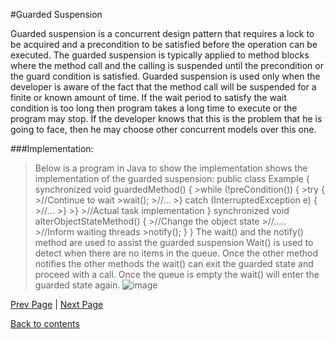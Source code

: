 #Guarded Suspension

Guarded suspension is a concurrent design pattern that requires a lock to be acquired and a precondition to be satisfied before the operation can be executed. The guarded suspension is typically applied to method blocks where the method call and the calling is suspended until the precondition or the guard condition is satisfied.
Guarded suspension is used only when the developer is aware of the fact that the method call will be suspended for a finite or known amount of time. If the wait period to satisfy the wait condition is too long then program takes a long time to execute or the program may stop. If the developer knows that this is the problem that he is going to face, then he may choose other concurrent models over this one.

###Implementation:

 >Below is a program in Java to show the implementation shows the implementation of the guarded suspension:
 >public class Example {
   >synchronized void guardedMethod() {
    >while (!preCondition()) {
     >try {
       >//Continue to wait
       >wait();
       >//…
      >} catch (InterruptedException e) {
       >//…
      >}
    >}
    >//Actual task implementation
   >}
   >synchronized void alterObjectStateMethod() {
     >//Change the object state
     >//…..
     >//Inform waiting threads
     >notify();
   >}
>}
The wait() and the notify() method are used to assist the guarded suspension
Wait() is used to detect when there are no items in the queue. Once the other method notifies the other methods the  wait() can exit the guarded state and proceed with a call. Once the queue is empty the  wait() will enter the guarded state again.
![image](http://openhome.cc/Gossip/DesignPattern/images/GuardedSuspension-1.jpg)

<Text Here>

[Prev Page](https://github.com/Krithika-Balan2290/Concurrency-Design-Patterns/blob/master/Docs/double_lock.md) | [Next Page](https://github.com/Krithika-Balan2290/Concurrency-Design-Patterns/blob/master/Docs/monitor.md)
 
 [Back to contents](https://github.com/Krithika-Balan2290/Concurrency-Design-Patterns/blob/master/Index.md)

